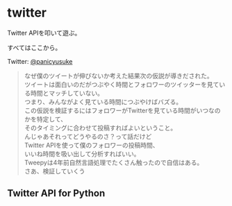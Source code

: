 # twitter

Twitter APIを叩いて遊ぶ。

すべてはここから。

Twitter: [@panicyusuke](https://twitter.com/panicyusuke)
> なぜ僕のツイートが伸びないか考えた結果次の仮説が導きだされた。  
ツイートは面白いのだがつぶやく時間とフォロワーのツイッターを見ている時間とマッチしていない。  
つまり、みんながよく見ている時間につぶやけばバズる。  
> この仮説を検証するにはフォロワーがTwitterを見ている時間がいつなのかを特定して、    
> そのタイミングに合わせて投稿すればよいということ。  
んじゃあそれってどうやるのさ？って話だけど  
> Twitter APIを使って僕のフォロワーの投稿時間、  
> いいね時間を吸い出して分析すればいい。  
Tweepyは4年前自然言語処理でたくさん触ったので自信はある。  
さあ、検証していくう

## Twitter API for Python

